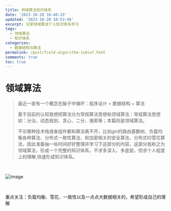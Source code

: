 ```yaml
---
title: 领域算法知识体系
date: '2023-10-20 10:40:33'
updated: '2023-10-20 10:53:46'
excerpt: 记录领域算法个人知识体系学习
tags:
  - 领域算法
  - 知识体系
categories:
  - 数据结构与算法
permalink: /post/field-algorithm-1sbsuf.html
comments: true
toc: true
---
```


# 领域算法

> 最近一直有一个概念在脑子中循环：程序设计 = 数据结构 + 算法
>
> 基于目前的认知我想把算法分为常规算法思想和领域算法：常规算法思想如：分治、动态规划、贪心、二分、搜索等；本篇则是领域算法。
>
> 不论哪种技术栈或者组件都和算法离不开，比如gin的路由基数树、负载均衡各种算法、分布式一致性算法、和加密相关的安全算法、分布式ID雪花算法，因此准备抽一些时间好好整理并学习下这部分的内容，这部分我称之为领域算法，形成一个完整的知识体系，不求多深入、多底层，但求个人程度上的理解,快速形成知识体系。

‍

​![image](https://cdn.jsdelivr.net/gh/luommy/myblogimg@img/myblog/202310201055492.png)​

‍

重点关注：负载均衡、雪花、一致性以及一点点大数据相关的，希望形成自己的理解
